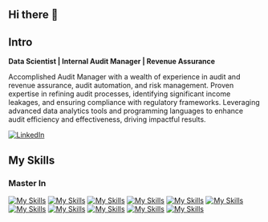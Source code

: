 ## Hi there 👋

## Intro

**Data Scientist | Internal Audit Manager | Revenue Assurance**

Accomplished Audit Manager with a wealth of experience in audit and revenue assurance, audit automation, and risk management. Proven expertise in refining audit processes, identifying significant income leakages, and ensuring compliance with regulatory frameworks. Leveraging advanced data analytics tools and programming languages to enhance audit efficiency and effectiveness, driving impactful results.

[![LinkedIn](https://img.shields.io/badge/LinkedIn-%230077B5.svg?logo=linkedin&logoColor=white)](https://www.linkedin.com/in/gilbert-kipkirui-cheruiyot-82387425/) 


## My Skills

### Master In

[![My Skills](https://skillicons.dev/icons?i=ai)](Artifical-Intellignce)
[![My Skills](https://skillicons.dev/icons?i=python)](python)
[![My Skills](https://skillicons.dev/icons?i=scala)](scala)
[![My Skills](https://skillicons.dev/icons?i=github)](github)
[![My Skills](https://skillicons.dev/icons?i=git)](git)
[![My Skills](https://skillicons.dev/icons?i=tensorflow)](Tensorflow)
[![My Skills](https://skillicons.dev/icons?i=mysql)](MySql)
[![My Skills](https://skillicons.dev/icons?i=sklearn)](sklearn)
[![My Skills](https://skillicons.dev/icons?i=sqlite)](sqlite)
[![My Skills](https://skillicons.dev/icons?i=vscode)](vscode)
[![My Skills](https://skillicons.dev/icons?i=anaconda)](anaconda)
